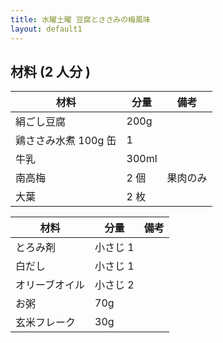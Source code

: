 ```yaml
---
title: 水曜土曜 豆腐とささみの梅風味
layout: default1
---
```

## 材料 (2 人分 )

| 材料 | 分量 | 備考 |
| --- | --- | ---- |
| 絹ごし豆腐 | 200g | |
| 鶏ささみ水煮 100g 缶 | 1 | |
| 牛乳 | 300ml | |
| 南高梅 | 2 個 | 果肉のみ |
| 大葉 | 2 枚 | |

| 材料 | 分量 | 備考 |
| --- | --- | ---- |
| とろみ剤 | 小さじ 1 | |
| 白だし | 小さじ 1 | |
| オリーブオイル | 小さじ 2 | |
| お粥 | 70g | |
| 玄米フレーク | 30g | |

